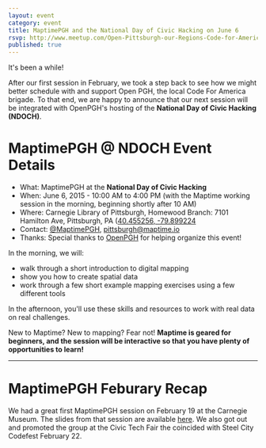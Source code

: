 ```yaml
---
layout: event
category: event
title: MaptimePGH and the National Day of Civic Hacking on June 6
rsvp: http://www.meetup.com/Open-Pittsburgh-our-Regions-Code-for-America-Brigade/events/221659747/
published: true
---
```


It's been a while!

After our first session in February, we took a step back to see how we might better schedule with and support Open PGH, the local Code For America brigade. To that end, we are happy to announce that our next session will be integrated with OpenPGH's hosting of the **National Day of Civic Hacking (NDOCH)**.

# MaptimePGH @ NDOCH Event Details

* What:     MaptimePGH at the **National Day of Civic Hacking**
* When:     June 6, 2015 - 10:00 AM to 4:00 PM (with the Maptime working session in the morning, beginning shortly after 10 AM)
* Where:    Carnegie Library of Pittsburgh, Homewood Branch: 7101 Hamilton Ave, Pittsburgh, PA ([40.455256, -79.899224](https://www.google.com/maps/dir//Carnegie+Library+of+Pittsburgh+-+Homewood+Branch,+7101+Hamilton+Ave,+Pittsburgh,+PA+15208,+United+States/@40.455256,-79.899224,17z/data=!4m12!1m3!3m2!1s0x8834edead16cf3cf:0x962126336d6dea71!2sCarnegie+Library+of+Pittsburgh+-+Homewood+Branch)
* Contact:  [@MaptimePGH](http://twitter.com/maptimePGH), pittsburgh@maptime.io
* Thanks:   Special thanks to [OpenPGH](http://www.meetup.com/Open-Pittsburgh-our-Regions-Code-for-America-Brigade/) for helping organize this event!

In the morning, we will:

* walk through a short introduction to digital mapping
* show you how to create spatial data
* work through a few short example mapping exercises using a few different tools

In the afternoon, you'll use these skills and resources to work with real data on real challenges.

New to Maptime? New to mapping? Fear not! **Maptime is geared for beginners, and the session will be interactive so that you have plenty of opportunities to learn!**

---

# MaptimePGH Feburary Recap

We had a great first MaptimePGH session on February 19 at the Carnegie Museum. The slides from that session are available [here](http://www.maptime.io/pittsburgh/presentations/geo101). We also got out and promoted the group at the Civic Tech Fair the coincided with Steel City Codefest February 22.
